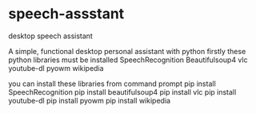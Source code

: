 # speech-assstant
desktop speech assistant

A simple, functional desktop personal assistant with python
firstly these python libraries must be installed
SpeechRecognition
Beautifulsoup4
vlc
youtube-dl
pyowm
wikipedia

you can install these libraries from command prompt
pip install SpeechRecognition
pip install beautifulsoup4
pip install vlc
pip install youtube-dl
pip install pyowm
pip install wikipedia
